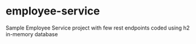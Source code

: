 # employee-service
Sample Employee Service project with few rest endpoints coded using h2 in-memory database
